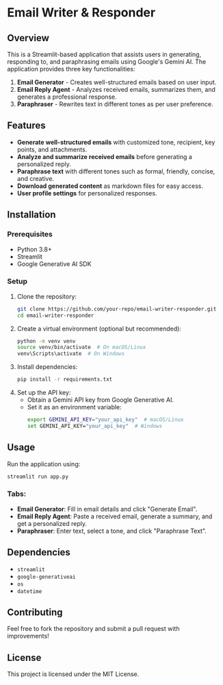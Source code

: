 # Email Writer & Responder

## Overview
This is a Streamlit-based application that assists users in generating, responding to, and paraphrasing emails using Google's Gemini AI. The application provides three key functionalities:

1. **Email Generator** - Creates well-structured emails based on user input.
2. **Email Reply Agent** - Analyzes received emails, summarizes them, and generates a professional response.
3. **Paraphraser** - Rewrites text in different tones as per user preference.

## Features
- **Generate well-structured emails** with customized tone, recipient, key points, and attachments.
- **Analyze and summarize received emails** before generating a personalized reply.
- **Paraphrase text** with different tones such as formal, friendly, concise, and creative.
- **Download generated content** as markdown files for easy access.
- **User profile settings** for personalized responses.

## Installation
### Prerequisites
- Python 3.8+
- Streamlit
- Google Generative AI SDK

### Setup
1. Clone the repository:
   ```sh
   git clone https://github.com/your-repo/email-writer-responder.git
   cd email-writer-responder
   ```
2. Create a virtual environment (optional but recommended):
   ```sh
   python -m venv venv
   source venv/bin/activate  # On macOS/Linux
   venv\Scripts\activate  # On Windows
   ```
3. Install dependencies:
   ```sh
   pip install -r requirements.txt
   ```
4. Set up the API key:
   - Obtain a Gemini API key from Google Generative AI.
   - Set it as an environment variable:
     ```sh
     export GEMINI_API_KEY="your_api_key"  # macOS/Linux
     set GEMINI_API_KEY="your_api_key"  # Windows
     ```

## Usage
Run the application using:
```sh
streamlit run app.py
```

### Tabs:
- **Email Generator**: Fill in email details and click "Generate Email".
- **Email Reply Agent**: Paste a received email, generate a summary, and get a personalized reply.
- **Paraphraser**: Enter text, select a tone, and click "Paraphrase Text".

## Dependencies
- `streamlit`
- `google-generativeai`
- `os`
- `datetime`

## Contributing
Feel free to fork the repository and submit a pull request with improvements!

## License
This project is licensed under the MIT License.

